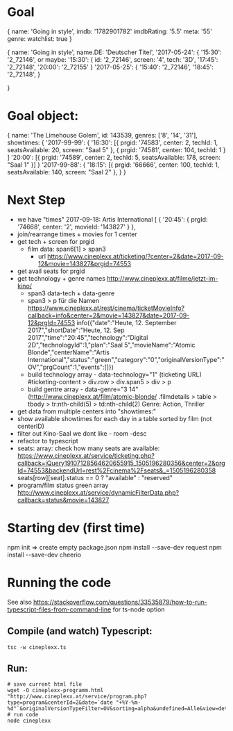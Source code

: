 # Goal

{ name: 'Going in style',
  imdb: '1782901782'
  imdbRating: '5.5' 
  meta: '55' 
  genre: 
  watchlist: true
}



{ name: 'Going in style',
  name.DE: 'Deutscher Titel',
  '2017-05-24': {
       '15:30': '2_72146', 
       or maybe:
                '15:30': { id: '2_72146', screen: '4', tech: '3D', 
       '17:45': '2_72148',
       '20:00': '2_72155' 
  }
  '2017-05-25':
  {
       '15:40': '2_72146', 
       '18:45': '2_72148',
  }

}

# Goal object:
{
name: 'The Limehouse Golem',
id: 143539,
genres: ['8', '14', '31'],
showtimes: {
    '2017-99-99': {
        '16:30': [{
                prgid: '74583',
                center: 2,
                techId: 1,
                seatsAvailable: 20,
                screen: "Saal 5"
            },
            {
                prgid: '74581',
                center: 104,
                techId: 1
            }
        ]
        '20:00': [{
            prgid: '74589',
            center: 2,
            techId: 5,
            seatsAvailable: 178,
            screen: "Saal 1"
        }]
    }
    '2017-99-88': {
        '18:15': [{
                prgid: '66666',
                center: 100,
                techId: 1,
                seatsAvailable: 140,
                screen: "Saal 2"
            },
        }
    }
# Next Step
-  we have "times"
 2017-09-18: Artis International
[ { '20:45': { prgId: '74668', center: '2', movieId: '143827' } },
- join/rearrange times + movies for 1 center
- get tech + screen for prgid
  - film data: span6[1] > span3
      - url https://www.cineplexx.at/ticketing/?center=2&date=2017-09-12&movie=143827&prgid=74553
- get avail seats for prgid
- get technology + genre names http://www.cineplexx.at/filme/jetzt-im-kino/
  - span3 data-tech + data-genre
  - span3 > p für die Namen     
     https://www.cineplexx.at/rest/cinema/ticketMovieInfo?callback=info&center=2&movie=143827&date=2017-09-12&prgId=74553
      info({"date":"Heute, 12. September 2017","shortDate":"Heute, 12. Sep 2017","time":"20:45","technology":"Digital 2D","technologyId":1,"plan":"Saal 5","movieName":"Atomic Blonde","centerName":"Artis International","status":"green","category":"0","originalVersionType":"OV","prgCount":1,"events":[]})
  - build technology array - data-technology="1" (ticketing URL)
        #ticketing-content > div.row > div.span5 > div > p
  - build gentre array - data-genre="3 14"
        (http://www.cineplexx.at/film/atomic-blonde/
         .filmdetails > table > tbody > tr:nth-child(5) > td:nth-child(2)
           <td>Genre:</td>
						<td>Action, Thriller</td>
- get data from multiple centers into "showtimes:"
- show available showtimes for each day in a table sorted by film (not centerID)
- filter out Kino-Saal we dont like - room -desc
- refactor to typescript
- seats: array: check how many seats are available: https://www.cineplexx.at/service/ticketing.php?callback=jQuery19107128564620655915_1505196280356&center=2&prgId=74553&backendUrl=rest%2Fcinema%2Fseats&_=1505196280358
seats[row][seat].status == 0 ? "available" : "reserved"
- program/film status green array http://www.cineplexx.at/service/dynamicFilterData.php?callback=status&movie=143827

# Starting dev (first time)

npm init => create empty package.json
npm install --save-dev request
npm install --save-dev cheerio

# Running the code

See also https://stackoverflow.com/questions/33535879/how-to-run-typescript-files-from-command-line for ts-node option

## Compile (and watch) Typescript:

    tsc -w cineplexx.ts

## Run:

    # save current html file
    wget -O cineplexx-programm.html "http://www.cineplexx.at/service/program.php?type=program&centerId=2&date=`date "+%Y-%m-%d"`&originalVersionTypeFilter=OV&sorting=alpha&undefined=Alle&view=detail"
    # run code
    node cineplexx


